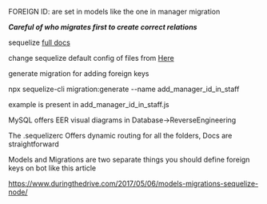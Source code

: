 FOREIGN ID: are set in models like the one in manager migration


 *******Careful of who migrates first to create correct relations*******



sequelize <a href="https://sequelize.org/master/index.html">full docs </a>


change sequelize default config of files from   <a href="https://sequelize.org/master/manual/migrations.html#the--code--sequelizerc--code--file">Here</a>




generate migration for adding foreign keys

npx sequelize-cli migration:generate --name add_manager_id_in_staff


example is present in add_manager_id_in_staff.js

MySQL offers EER visual diagrams in Database->ReverseEngineering


The .sequelizerc Offers dynamic routing for all the folders, Docs are straightforward 



Models and Migrations are two separate things you should define foreign keys on bot like this article

https://www.duringthedrive.com/2017/05/06/models-migrations-sequelize-node/